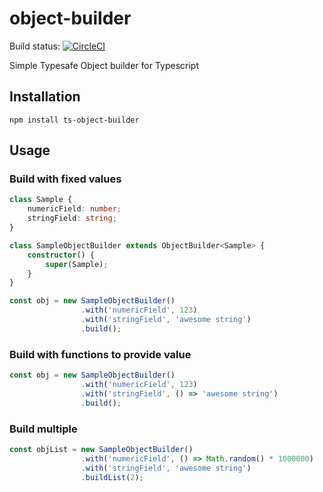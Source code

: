 # object-builder

Build status: [![CircleCI](https://circleci.com/gh/pkspks/object-builder.svg?style=svg)](https://circleci.com/gh/pkspks/object-builder)


Simple Typesafe Object builder for Typescript


## Installation

`npm install ts-object-builder`


## Usage

### Build with fixed values
```typescript
class Sample {
    numericField: number;
    stringField: string;
}

class SampleObjectBuilder extends ObjectBuilder<Sample> {
    constructor() {
        super(Sample);
    }
}

const obj = new SampleObjectBuilder()
                .with('numericField', 123)
                .with('stringField', 'awesome string')
                .build();
```

### Build with functions to provide value
```typescript
const obj = new SampleObjectBuilder()
                .with('numericField', 123)
                .with('stringField', () => 'awesome string')
                .build();
```

### Build multiple
```typescript
const objList = new SampleObjectBuilder()
                .with('numericField', () => Math.random() * 1000000)
                .with('stringField', 'awesome string')
                .buildList(2);
```
